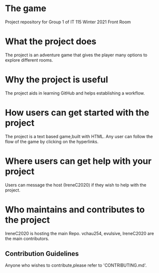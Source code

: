 
# The game
Project repository for Group 1 of IT 115 Winter 2021
Front Room

# What the project does
The project is an adventure game that gives the player many options to explore different rooms.

# Why the project is useful
The project aids in learning GitHub and helps establishing a workflow.

# How users can get started with the project
The project is a text based game,built with HTML.
Any user can follow the flow of the game by clicking on the hyperlinks.

# Where users can get help with your project
Users can message the host (IreneC2020) if they wish to help with the project.

# Who maintains and contributes to the project
IreneC2020 is hosting the main Repo.
vchau254, evulsive, IreneC2020 are the main contributors.

## Contribution Guidelines
Anyone who wishes to contribute,please refer to 'CONTRIBUTING.md'.
